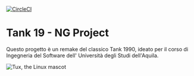 [![CircleCI](https://circleci.com/gh/dr-2/Tank-19-NG/tree/master.svg?style=svg)](https://circleci.com/gh/dr-2/Tank-19-NG/tree/master)

# Tank 19 - NG Project
Questo progetto è un remake del classico Tank 1990, ideato per il corso di Ingegneria del Software dell' Università degli Studi dell'Aquila.

![Tux, the Linux mascot](md-images/game.png)
